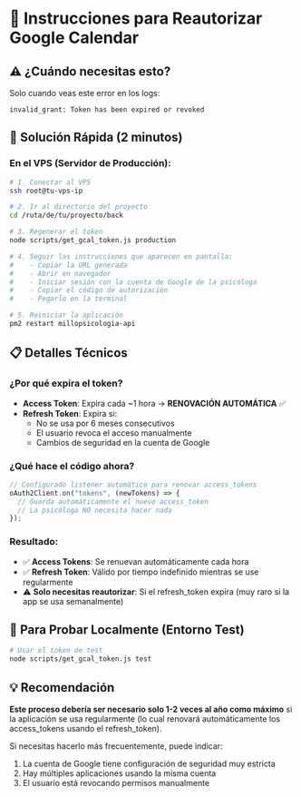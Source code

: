 # 🔐 Instrucciones para Reautorizar Google Calendar

## ⚠️ ¿Cuándo necesitas esto?

Solo cuando veas este error en los logs:

```
invalid_grant: Token has been expired or revoked
```

## 🎯 Solución Rápida (2 minutos)

### **En el VPS (Servidor de Producción):**

```bash
# 1. Conectar al VPS
ssh root@tu-vps-ip

# 2. Ir al directorio del proyecto
cd /ruta/de/tu/proyecto/back

# 3. Regenerar el token
node scripts/get_gcal_token.js production

# 4. Seguir las instrucciones que aparecen en pantalla:
#    - Copiar la URL generada
#    - Abrir en navegador
#    - Iniciar sesión con la cuenta de Google de la psicóloga
#    - Copiar el código de autorización
#    - Pegarlo en la terminal

# 5. Reiniciar la aplicación
pm2 restart millopsicologia-api
```

## 📋 Detalles Técnicos

### **¿Por qué expira el token?**

- **Access Token**: Expira cada ~1 hora → **RENOVACIÓN AUTOMÁTICA** ✅
- **Refresh Token**: Expira si:
  - No se usa por 6 meses consecutivos
  - El usuario revoca el acceso manualmente
  - Cambios de seguridad en la cuenta de Google

### **¿Qué hace el código ahora?**

```javascript
// Configurado listener automático para renovar access_tokens
oAuth2Client.on("tokens", (newTokens) => {
  // Guarda automáticamente el nuevo access_token
  // La psicóloga NO necesita hacer nada
});
```

### **Resultado:**

- ✅ **Access Tokens**: Se renuevan automáticamente cada hora
- ✅ **Refresh Token**: Válido por tiempo indefinido mientras se use regularmente
- ⚠️ **Solo necesitas reautorizar**: Si el refresh_token expira (muy raro si la app se usa semanalmente)

## 🚀 Para Probar Localmente (Entorno Test)

```bash
# Usar el token de test
node scripts/get_gcal_token.js test
```

## 💡 Recomendación

**Este proceso debería ser necesario solo 1-2 veces al año como máximo** si la aplicación se usa regularmente (lo cual renovará automáticamente los access_tokens usando el refresh_token).

Si necesitas hacerlo más frecuentemente, puede indicar:

1. La cuenta de Google tiene configuración de seguridad muy estricta
2. Hay múltiples aplicaciones usando la misma cuenta
3. El usuario está revocando permisos manualmente
